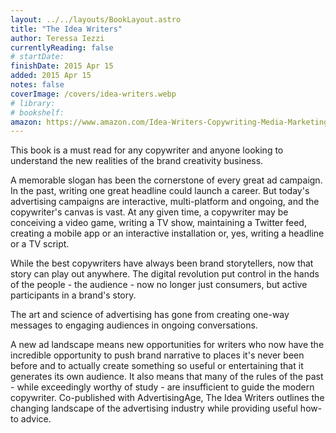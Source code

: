 ```yaml
---
layout: ../../layouts/BookLayout.astro
title: "The Idea Writers"
author: Teressa Iezzi
currentlyReading: false
# startDate:
finishDate: 2015 Apr 15
added: 2015 Apr 15
notes: false
coverImage: /covers/idea-writers.webp
# library: 
# bookshelf:
amazon: https://www.amazon.com/Idea-Writers-Copywriting-Media-Marketing/dp/0230613888
---
```


This book is a must read for any copywriter and anyone looking to understand the new realities of the brand creativity business.

A memorable slogan has been the cornerstone of every great ad campaign. In the past, writing one great headline could launch a career. But today's advertising campaigns are interactive, multi-platform and ongoing, and the copywriter's canvas is vast. At any given time, a copywriter may be conceiving a video game, writing a TV show, maintaining a Twitter feed, creating a mobile app or an interactive installation or, yes, writing a headline or a TV script.

While the best copywriters have always been brand storytellers, now that story can play out anywhere. The digital revolution put control in the hands of the people - the audience - now no longer just consumers, but active participants in a brand's story.

The art and science of advertising has gone from creating one-way messages to engaging audiences in ongoing conversations.

A new ad landscape means new opportunities for writers who now have the incredible opportunity to push brand narrative to places it's never been before and to actually create something so useful or entertaining that it generates its own audience. It also means that many of the rules of the past - while exceedingly worthy of study - are insufficient to guide the modern copywriter. Co-published with AdvertisingAge, The Idea Writers outlines the changing landscape of the advertising industry while providing useful how-to advice.

<!-- ### Notes & Highlights -->
